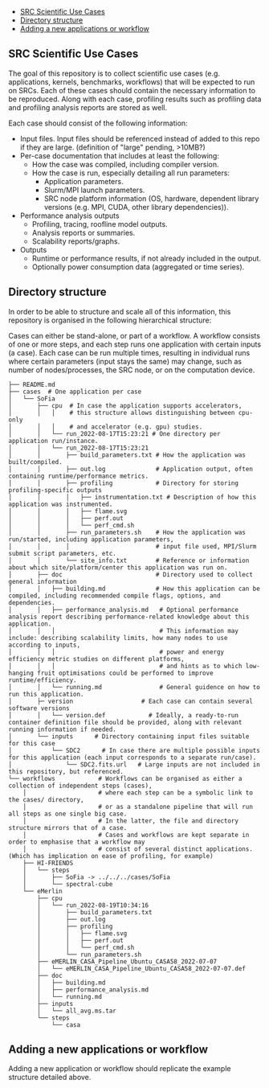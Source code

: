 
- [SRC Scientific Use Cases](#src-scientific-use-cases)
- [Directory structure](#directory-structure)
- [Adding a new applications or workflow](#adding-a-new-applications-or-workflow)

## SRC Scientific Use Cases

The goal of this repository is to collect scientific use cases (e.g. applications, kernels, benchmarks, workflows) that will be expected to run on SRCs.
Each of these cases should contain the necessary information to be reproduced. Along with each case, profiling results such as profiling data and profiling analysis reports are stored as well.

Each case should consist of the following information:
  - Input files. Input files should be referenced instead of added to this repo if they are large. (definition of "large" pending, >10MB?)
  - Per-case documentation that includes at least the following:
    * How the case was compiled, including compiler version.
    * How the case is run, especially detailing all run parameters:
      * Application parameters.
      * Slurm/MPI launch parameters.
      * SRC node platform information (OS, hardware, dependent library versions (e.g. MPI, CUDA, other library dependencies)).
  - Performance analysis outputs
    * Profiling, tracing, roofline model outputs.
    * Analysis reports or summaries.
    * Scalability reports/graphs.
  - Outputs
    * Runtime or performance results, if not already included in the output.
    * Optionally power consumption data (aggregated or time series).

## Directory structure

In order to be able to structure and scale all of this information, this repository is organised in the following hierarchical structure:

Cases can either be stand-alone, or part of a workflow. A workflow consists of one or more steps, and each step runs one application with certain inputs (a case).
Each case can be run multiple times, resulting in individual runs where certain parameters (input stays the same) may change, such as number of nodes/processes, the SRC node, or on the computation device.

```
├── README.md
├── cases  # One application per case
│   └── SoFia
│       ├── cpu  # In case the application supports accelerators, 
│       │   │    # this structure allows distinguishing between cpu-only
│       │   │    # and accelerator (e.g. gpu) studies.
│       │   └── run_2022-08-17T15:23:21 # One directory per application run/instance.
│       │   └── run_2022-08-17T15:23:21
│       │       ├── build_parameters.txt # How the application was built/compiled.
│       │       ├── out.log              # Application output, often containing runtime/performance metrics.
│       │       ├── profiling            # Directory for storing profiling-specific outputs
│       │       │   ├── instrumentation.txt # Description of how this application was instrumented.
│       │       │   ├── flame.svg
│       │       │   ├── perf.out
│       │       │   └── perf_cmd.sh
│       │       ├── run_parameters.sh    # How the application was run/started, including application parameters,
│       │       │                        # input file used, MPI/Slurm submit script parameters, etc.
│       │       └── site_info.txt        # Reference or information about which site/platform/center this application was run on.
│       ├── doc                          # Directory used to collect general information
│       │   ├── building.md              # How this application can be compiled, including recommended compile flags, options, and dependencies.
│       │   ├── performance_analysis.md   # Optional performance analysis report describing performance-related knowledge about this application.
│       │   │                             # This information may include: describing scalability limits, how many nodes to use according to inputs,
│       │   │                             # power and energy efficiency metric studies on different platforms,
│       │   │                             # and hints as to which low-hanging fruit optimisations could be performed to improve runtime/efficiency.
│       │   └── running.md                # General guidence on how to run this application.
│       ├─ version                   # Each case can contain several software versions
│       │   └── version.def            # Ideally, a ready-to-run container definition file should be provided, along with relevant running information if needed.
│       └── inputs      # Directory containing input files suitable for this case
│           └── SDC2      # In case there are multiple possible inputs for this application (each input corresponds to a separate run/case).
│               └── SDC2.fits.url   # Large inputs are not included in this repository, but referenced.
└── workflows            # Workflows can be organised as either a collection of independent steps (cases),
    │                    # where each step can be a symbolic link to the cases/ directory,
    │                    # or as a standalone pipeline that will run all steps as one single big case.
    │                    # In the latter, the file and directory structure mirrors that of a case.
    │                    # Cases and workflows are kept separate in order to emphasise that a workflow may
    │                    # consist of several distinct applications. (Which has implication on ease of profiling, for example)
    ├── HI-FRIENDS
    │   └── steps
    │       ├── SoFia -> ../../../cases/SoFia
    │       └── spectral-cube
    └── eMerlin
        ├── cpu
        │   └── run_2022-08-19T10:34:16
        │       ├── build_parameters.txt
        │       ├── out.log
        │       ├── profiling
        │       │   ├── flame.svg
        │       │   ├── perf.out
        │       │   └── perf_cmd.sh
        │       └── run_parameters.sh
        ├── eMERLIN_CASA_Pipeline_Ubuntu_CASA58_2022-07-07
        │   └── eMERLIN_CASA_Pipeline_Ubuntu_CASA58_2022-07-07.def
        ├── doc
        │   ├── building.md
        │   ├── performance_analysis.md
        │   └── running.md
        ├── inputs
        │   └── all_avg.ms.tar
        └── steps
            └── casa
```

## Adding a new applications or workflow

Adding a new application or workflow should replicate the example structure detailed above.
